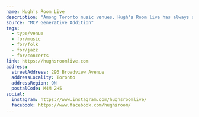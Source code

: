 ```yaml
---
name: Hugh's Room Live
description: "Among Toronto music venues, Hugh's Room live has always stood alone – a wonderful quiet space where musicians could be heard. A place that gives voice to the broad 'roots' canon of North American and Global Music representing our rich multicultural fab­ric."
source: "MCP Generative Addition"
tags:
  - type/venue
  - for/music
  - for/folk
  - for/jazz
  - for/concerts
link: https://hughsroomlive.com
address:
  streetAddress: 296 Broadview Avenue
  addressLocality: Toronto
  addressRegion: ON
  postalCode: M4M 2H5
social:
  instagram: https://www.instagram.com/hughsroomlive/
  facebook: https://www.facebook.com/hughsroom/
---
```

